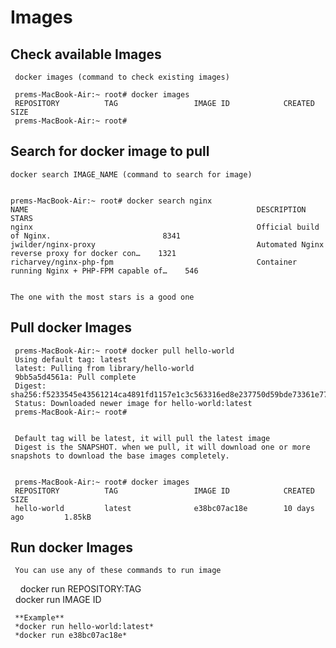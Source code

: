 # Images


## Check available Images


     docker images (command to check existing images)

     prems-MacBook-Air:~ root# docker images
     REPOSITORY          TAG                 IMAGE ID            CREATED             SIZE
     prems-MacBook-Air:~ root# 


## Search for docker image to pull 


    docker search IMAGE_NAME (command to search for image)

    
    prems-MacBook-Air:~ root# docker search nginx
    NAME                                                   DESCRIPTION                                     STARS               
    nginx                                                  Official build of Nginx.                         8341  
    jwilder/nginx-proxy                                    Automated Nginx reverse proxy for docker con…    1321   
    richarvey/nginx-php-fpm                                Container running Nginx + PHP-FPM capable of…    546 

    
    The one with the most stars is a good one
    
## Pull docker Images

     
     prems-MacBook-Air:~ root# docker pull hello-world
     Using default tag: latest
     latest: Pulling from library/hello-world
     9bb5a5d4561a: Pull complete 
     Digest: sha256:f5233545e43561214ca4891fd1157e1c3c563316ed8e237750d59bde73361e77
     Status: Downloaded newer image for hello-world:latest
     prems-MacBook-Air:~ root# 
     
     
     Default tag will be latest, it will pull the latest image
     Digest is the SNAPSHOT. when we pull, it will download one or more snapshots to download the base images completely.
     
     
     prems-MacBook-Air:~ root# docker images
     REPOSITORY          TAG                 IMAGE ID            CREATED             SIZE
     hello-world         latest              e38bc07ac18e        10 days ago         1.85kB
     
  
## Run docker Images

     
     You can use any of these commands to run image
     
     docker run REPOSITORY:TAG    
     docker run IMAGE ID          
     
     **Example**
     *docker run hello-world:latest*
     *docker run e38bc07ac18e*
     


         
